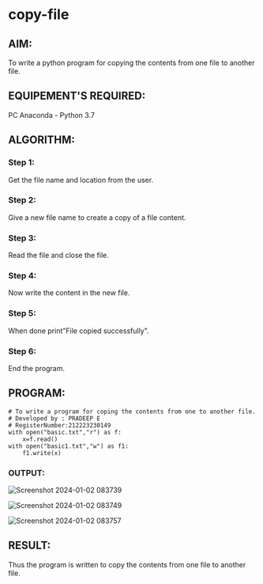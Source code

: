 # copy-file
## AIM:
To write a python program for copying the contents from one file to another file.
## EQUIPEMENT'S REQUIRED: 
PC
Anaconda - Python 3.7
## ALGORITHM: 
### Step 1:
Get the file name and location from the user.
### Step 2: 
Give a new file name to create a copy of a file content.
### Step 3: 
Read the file and close the file.
### Step 4:  
Now write the content in the new file.
### Step 5: 
When done print"File copied successfully".
### Step 6: 
End the program.
## PROGRAM:
```
# To write a program for coping the contents from one to another file.
# Developed by : PRADEEP E
# RegisterNumber:212223230149
with open("basic.txt","r") as f:
    x=f.read()
with open("basic1.txt","w") as f1:
    f1.write(x)
```

### OUTPUT:
![Screenshot 2024-01-02 083739](https://github.com/pradeeprajeswari/copy-file/assets/145743112/316eb884-5ce4-4c23-b17d-1c67fad042ff)

![Screenshot 2024-01-02 083749](https://github.com/pradeeprajeswari/copy-file/assets/145743112/f3be58e6-cc66-4952-a70f-50815c8f0535)

![Screenshot 2024-01-02 083757](https://github.com/pradeeprajeswari/copy-file/assets/145743112/aee75161-7afa-443b-9529-798d52e136aa)



## RESULT:
Thus the program is written to copy the contents from one file to another file.
